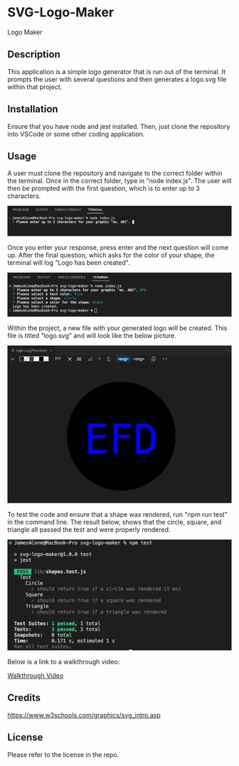 # SVG-Logo-Maker
Logo Maker

## Description
This application is a simple logo generator that is run out of the terminal. It prompts the user with several questions and then generates a logo.svg file within that project. 

## Installation
Ensure that you have node and jest installed. Then, just clone the repository into VSCode or some other coding application. 

## Usage
A user must clone the repository and navigate to the correct folder within the terminal. Once in the correct folder, type in "node index.js". The user will then be prompted with the first question, which is to enter up to 3 characters.

![command line with first question asking for up to 3 characters](images/logo-maker-first.png)

Once you enter your response, press enter and the next question will come up. After the final question, which asks for the color of your shape, the terminal will log "Logo has been created".

![command line with all questions and Logo generated logged](images/logo-maker-all.png)

Within the project, a new file with your generated logo will be created. This file is titled "logo.svg" and will look like the below picture.

![logo.svg that was generated with user responses. Black circle with blue text](images/logo-maker-circle.png)

To test the code and ensure that a shape was rendered, run "npm run test" in the command line. The result below, shows that the circle, square, and triangle all passed the test and were properly rendered. 


![command line with the three tests that all passed](images/logo-maker-tests.png)

Below is a link to a walkthrough video:

[Walkthrough Video]()

## Credits

https://www.w3schools.com/graphics/svg_intro.asp

## License
Please refer to the license in the repo.